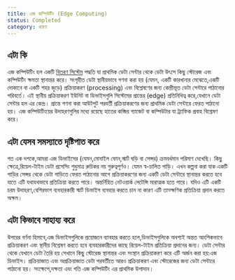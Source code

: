 ```yaml
---
title: এজ কম্পিউটিং (Edge Computing)
status: Completed
category: ধারণা
---
```


## এটা কি

এজ কম্পিউটিং হল একটি [বিতরণ সিস্টেম](/bn/distributed-systems/) পদ্ধতি যা প্রাথমিক ডেটা সেন্টার থেকে ডেটা উৎসে কিছু স্টোরেজ এবং কম্পিউটিং ক্ষমতা স্থানান্তর করে। সংগৃহীত ডেটা স্থানীয়ভাবে গণনা করা হয় (যেমন, একটি কারখানার মেঝেতে,একটি দোকানে বা একটি শহর জুড়ে) প্রক্রিয়াকরণ (processing) এবং বিশ্লেষণের জন্য কেন্দ্রীভূত ডেটা সেন্টারে পাঠানোর পরিবর্তে। এই স্থানীয় প্রক্রিয়াকরণ ইউনিট বা ডিভাইসগুলি সিস্টেমের প্রান্তের (edge) প্রতিনিধিত্ব করে,যেখানে ডেটা সেন্টার হল এর কেন্দ্র। প্রান্তে গণনা করা আউটপুট পরবর্তী প্রক্রিয়াকরণের জন্য প্রাথমিক ডেটা সেন্টারে ফেরত পাঠানো হয়। এজ কম্পিউটিংয়ের উদাহরণগুলির মধ্যে রয়েছে হাতের কব্জির গ্যাজেট বা কম্পিউটার যা ট্র্যাফিক প্রবাহ বিশ্লেষণ করে।

## এটা যেসব সমস্যাতে দৃষ্টিপাত করে

গত এক দশকে,আমরা এজ ডিভাইসের (যেমন,মোবাইল ফোন,স্মার্ট ঘড়ি বা সেন্সর) ক্রমবর্ধমান পরিমাণ দেখেছি। কিছু ক্ষেত্রে,রিয়েল-টাইম ডেটা প্রসেসিং শুধুমাত্র রুচিকর নয় গুরুত্বপূর্ণও। যেমন স্ব-চালিত গাড়ি। এখন কল্পনা করা যাক একটি গাড়ির সেন্সর থেকে ডেটা গাড়িতে ফেরত পাঠানোর আগে প্রক্রিয়াকরণের জন্য একটি ডেটা সেন্টারে স্থানান্তর করতে হবে যাতে এটি যথাযথভাবে প্রতিক্রিয়া করতে পারে। অন্তর্নিহিত নেটওয়ার্ক লেটেন্সি মারাত্মক হতে পারে। যদিও এটি একটি চরম উদাহরণ,বেশিরভাগ ব্যবহারকারী স্মার্ট ডিভাইস ব্যবহার করতে চান না কারণ এটি তাত্ক্ষণিক প্রতিক্রিয়া প্রদান করতে অক্ষম।

## এটা কিভাবে সাহায্য করে

উপরের বর্ণনা হিসাবে,এজ ডিভাইসগুলিকে প্রয়োজনে ব্যাবহার করতে হলে,ডিভাইসগুলিকে অবশ্যই অন্তত আংশিকভাবে  প্রক্রিয়াকরণ এবং স্থানীয় বিশ্লেষণ করতে হবে ব্যবহারকারীদের কাছে রিয়েল-টাইম প্রতিক্রিয়া প্রদানের জন্য। ডেটা সেন্টার থেকে যেখানে ডেটা তৈরি হয় সেখানে কিছু স্টোরেজ স্থানান্তর এবং সংস্থান প্রক্রিয়াকরণ করে এটি অর্জন করা হয়:এজ ডিভাইস। প্রক্রিয়াজাত এবং অপ্রক্রিয়াজাত ডেটা পরবর্তীতে আরও প্রক্রিয়াকরণ এবং স্টোরেজের জন্য ডেটা সেন্টারে পাঠানো হয়। সংক্ষেপে,দক্ষতা এবং গতি এজ কম্পিউটিং এর প্রাথমিক উপাদান।
